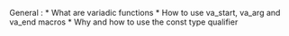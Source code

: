 General :
	* What are variadic functions
	* How to use va_start, va_arg and va_end macros
	* Why and how to use the const type qualifier
